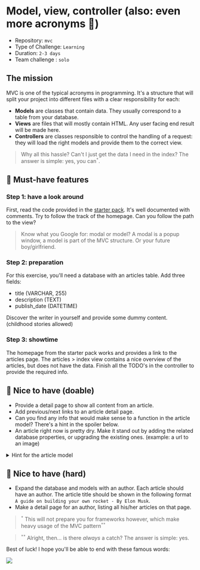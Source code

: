 # Model, view, controller (also: even more acronyms 🤔)

- Repository: `mvc`
- Type of Challenge: `Learning`
- Duration: `2-3 days`
- Team challenge : `solo`

## The mission

MVC is one of the typical acronyms in programming.
It's a structure that will split your project into different files with a clear responsibility for each:

- **Models** are classes that contain data. They usually correspond to a table from your database.
- **Views** are files that will mostly contain HTML. Any user facing end result will be made here.
- **Controllers** are classes responsible to control the handling of a request: they will load the right models and provide them to the correct view.

> Why all this hassle? Can't I just get the data I need in the index?
> The answer is simple: yes, you can<sup>`*`</sup>.

## 🌱 Must-have features

### Step 1: have a look around
First, read the code provided in the [starter pack](./Starter-pack).
It's well documented with comments. Try to follow the track of the homepage.
Can you follow the path to the view?

> Know what you Google for: modal or model? A modal is a popup window, a model is part of the MVC structure. Or your future boy/girlfriend.

### Step 2: preparation
For this exercise, you'll need a database with an articles table.
Add three fields: 
- title (VARCHAR, 255)
- description (TEXT)
- publish_date (DATETIME)

Discover the writer in yourself and provide some dummy content. (childhood stories allowed)

### Step 3: showtime
The homepage from the starter pack works and provides a link to the articles page.
The articles > index view contains a nice overview of the articles, but does not have the data.
Finish all the TODO's in the controller to provide the required info.

## 🌼 Nice to have (doable)

- Provide a detail page to show all content from an article.
- Add previous/next links to an article detail page.
- Can you find any info that would make sense to a function in the article model? There's a hint in the spoiler below.
- An article right now is pretty dry. Make it stand out by adding the related database properties, or upgrading the existing ones. (example: a url to an image)

<details>
    <summary>Hint for the article model</summary>

    The url is a good example of something related to an article that you might need multiple times. Moving this to a function in that model will make possible future changes to it *way* easier. Can you spot in your future code?

</details>

## 🌳 Nice to have (hard)

- Expand the database and models with an author. Each article should have an author. The article title should be shown in the following format `A guide on building your own rocket - By Elon Musk`.
- Make a detail page for an author, listing all his/her articles on that page.

> <sup>`*`</sup> This will not prepare you for frameworks however, which make heavy usage of the MVC pattern<sup>`**`</sup>

> <sup>`**`</sup> Alright, then... is there *always* a catch?
> The answer is simple: yes.

Best of luck!
I hope you'll be able to end with these famous words:

![](https://media.giphy.com/media/l3vR6aasfs0Ae3qdG/giphy.gif)

